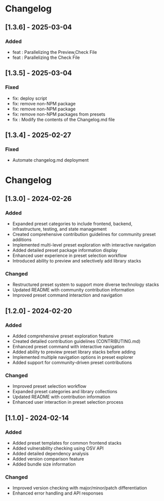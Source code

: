 # Changelog

## [1.3.6] - 2025-03-04
### Added
- feat : Parallelizing the Preview,Check File
- feat : Parallelizing the Check File


## [1.3.5] - 2025-03-04
### Fixed
- fix: deploy script
- fix: remove non-NPM package
- fix: remove non-NPM package
- fix: remove non-NPM packages from presets
- fix : Modify the contents of the Changelog.md file


## [1.3.4] - 2025-02-27
### Fixed
- Automate changelog.md deployment

# Changelog

## [1.3.0] - 2024-02-26
### Added
- Expanded preset categories to include frontend, backend, infrastructure, testing, and state management
- Created comprehensive contribution guidelines for community preset additions
- Implemented multi-level preset exploration with interactive navigation
- Added detailed preset package information display
- Enhanced user experience in preset selection workflow
- Introduced ability to preview and selectively add library stacks

### Changed
- Restructured preset system to support more diverse technology stacks
- Updated README with community contribution information
- Improved preset command interaction and navigation

## [1.2.0] - 2024-02-20
### Added
- Added comprehensive preset exploration feature
- Created detailed contribution guidelines (CONTRIBUTING.md)
- Enhanced preset command with interactive navigation
- Added ability to preview preset library stacks before adding
- Implemented multiple navigation options in preset explorer
- Added support for community-driven preset contributions

### Changed
- Improved preset selection workflow
- Expanded preset categories and library collections
- Updated README with contribution information
- Enhanced user interaction in preset selection process

## [1.1.0] - 2024-02-14
### Added
- Added preset templates for common frontend stacks
- Added vulnerability checking using OSV API
- Added detailed dependency analysis
- Added version comparison feature
- Added bundle size information

### Changed
- Improved version checking with major/minor/patch differentiation
- Enhanced error handling and API responses